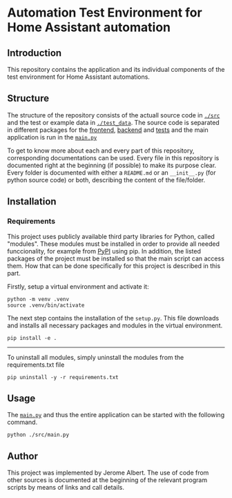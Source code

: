 # Automation Test Environment for Home Assistant automation

## Introduction

This repository contains the application and its individual components of the test environment for Home Assistant automations.

## Structure

The structure of the repository consists of the actuall source code in [`./src`](https://github.com/JeroPluy/Automation_test_env/tree/main/src) and the test or example data in [`./test_data`](https://github.com/JeroPluy/Automation_test_env/tree/main/test_data). The source code is separated in different packages for the [frontend](https://github.com/JeroPluy/Automation_test_env/tree/main/src/backend), [backend](https://github.com/JeroPluy/Automation_test_env/tree/main/src/backend) and [tests](https://github.com/JeroPluy/Automation_test_env/tree/main/src/test) and the main application is run in the [`main.py`](https://github.com/JeroPluy/Automation_test_env/blob/main/src/main.py)

To get to know more about each and every part of this repository, corresponding documentations can be used. Every file in this repository is documented right at the beginning (if possible) to make its purpose clear. Every folder is documented with either a `README.md` or an `__init__.py` (for python source code) or both, describing the content of the file/folder.

## Installation

### Requirements

This project uses publicly available third party libraries for Python, called "modules". These modules must be installed in order to provide all needed funccionality, for example from [PyPI](https://pypi.org/) using pip. In addition, the listed packages of the project must be installed so that the main script can access them. How that can be done specifically for this project is described in this part.

Firstly, setup a virtual environment and activate it:

```shell
python -m venv .venv
source .venv/bin/activate
```

The next step contains the installation of the `setup.py`. This file downloads and installs all necessary packages and modules in the virtual environment.

```shell
pip install -e .
```

---

To uninstall all modules, simply uninstall the modules from the requirements.txt file

```shell
pip uninstall -y -r requirements.txt
```

## Usage

The [`main.py`](https://github.com/JeroPluy/Automation_test_env/blob/main/src/main.py) and thus the entire application can be started with the following command.

```shell
python ./src/main.py
```

## Author

This project was implemented by Jerome Albert. The use of code from other sources is documented at the beginning of the relevant program scripts by means of links and call details.
